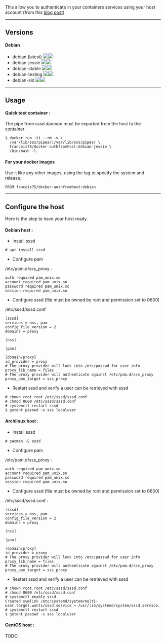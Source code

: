 
This allow you to authenticate in your containers services using your host account (from this [blog post](https://jhrozek.wordpress.com/2015/03/31/authenticating-a-docker-container-against-hosts-unix-accounts/))

----
## Versions

#### Debian

* debian (latest) [![](https://images.microbadger.com/badges/image/francois75/docker-authfromhost:debian.svg)](http://microbadger.com/images/francois75/docker-authfromhost:debian "Get your own image badge on microbadger.com")[![](https://images.microbadger.com/badges/version/francois75/docker-authfromhost:debian.svg)](http://microbadger.com/images/francois75/docker-authfromhost:debian "Get your own version badge on microbadger.com")
* debian-jessie [![](https://images.microbadger.com/badges/image/francois75/docker-authfromhost:debian-jessie.svg)](http://microbadger.com/images/francois75/docker-authfromhost:debian-jessie "Get your own image badge on microbadger.com")[![](https://images.microbadger.com/badges/version/francois75/docker-authfromhost:debian-jessie.svg)](http://microbadger.com/images/francois75/docker-authfromhost:debian-jessie "Get your own version badge on microbadger.com")
* debian-stable [![](https://images.microbadger.com/badges/image/francois75/docker-authfromhost:debian-stable.svg)](http://microbadger.com/images/francois75/docker-authfromhost:debian-stable "Get your own image badge on microbadger.com")[![](https://images.microbadger.com/badges/version/francois75/docker-authfromhost:debian-stable.svg)](http://microbadger.com/images/francois75/docker-authfromhost:debian-stable "Get your own version badge on microbadger.com")
* debian-testing [![](https://images.microbadger.com/badges/image/francois75/docker-authfromhost:debian-testing.svg)](http://microbadger.com/images/francois75/docker-authfromhost:debian-testing "Get your own image badge on microbadger.com")[![](https://images.microbadger.com/badges/version/francois75/docker-authfromhost:debian-testing.svg)](http://microbadger.com/images/francois75/docker-authfromhost:debian-testing "Get your own version badge on microbadger.com")
* debian-sid [![](https://images.microbadger.com/badges/image/francois75/docker-authfromhost:debian-sid.svg)](http://microbadger.com/images/francois75/docker-authfromhost:debian-sid "Get your own image badge on microbadger.com")[![](https://images.microbadger.com/badges/version/francois75/docker-authfromhost:debian-sid.svg)](http://microbadger.com/images/francois75/docker-authfromhost:debian-sid "Get your own version badge on microbadger.com")

----
## Usage

#### Quick test container :

The pipe from sssd daemon must be exported from the host to the container

```
$ docker run -ti --rm -v \
  /var/lib/sss/pipes/:/var/lib/sss/pipes/ \
  francois75/docker-authfromhost:debian-jessie \
  /bin/bash -l
```

#### For your docker images

Use it like any other images, using the tag to specify the system and release.

```
FROM fancois75/docker-authfromhost:debian
```

----
## Configure the host

Here is the step to have your host ready.

#### Debian host :

* Install sssd

```
# apt install sssd
```

* Configure pam

/etc/pam.d/sss_proxy :

```
auth required pam_unix.so
account required pam_unix.so
password required pam_unix.so
session required pam_unix.so
```

* Configure sssd (file must be owned by root and permission set to 0600)

/etc/sssd/sssd.conf

```
[sssd]
services = nss, pam
config_file_version = 2
domains = proxy

[nss]

[pam]

[domain/proxy]
id_provider = proxy
# The proxy provider will look into /etc/passwd for user info
proxy_lib_name = files
# The proxy provider will authenticate against /etc/pam.d/sss_proxy
proxy_pam_target = sss_proxy
```

* Restart sssd and verify a user can be retrieved with sssd

```
# chown root.root /etc/sssd/sssd.conf
# chmod 0600 /etc/sssd/sssd.conf
# systemctl restart sssd
$ getent passwd -s sss localuser
```

#### Archlinux host :

* Install sssd

```
# pacman -S sssd
```

* Configure pam

/etc/pam.d/sss_proxy :

```
auth required pam_unix.so
account required pam_unix.so
password required pam_unix.so
session required pam_unix.so
```

* Configure sssd (file must be owned by root and permission set to 0600)

/etc/sssd/sssd.conf :

```
[sssd]
services = nss, pam
config_file_version = 2
domains = proxy

[nss]

[pam]

[domain/proxy]
id_provider = proxy
# The proxy provider will look into /etc/passwd for user info
proxy_lib_name = files
# The proxy provider will authenticate against /etc/pam.d/sss_proxy
proxy_pam_target = sss_proxy
```

* Restart sssd and verify a user can be retrieved with sssd

```
# chown root.root /etc/sssd/sssd.conf
# chmod 0600 /etc/sssd/sssd.conf
# systemctl enable sssd
Created symlink /etc/systemd/system/multi-user.target.wants/sssd.service → /usr/lib/systemd/system/sssd.service.
# systemctl restart sssd
$ getent passwd -s sss localuser
```

#### CentOS host :

TODO
